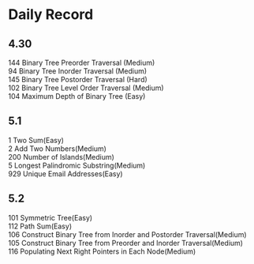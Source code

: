# Daily Record
## 4.30
 144 Binary Tree Preorder Traversal (Medium)  
 94 Binary Tree Inorder Traversal (Medium)  
 145 Binary Tree Postorder Traversal (Hard)  
 102 Binary Tree Level Order Traversal (Medium)  
 104 Maximum Depth of Binary Tree (Easy)  
 
 ## 5.1
 1 Two Sum(Easy)  
 2 Add Two Numbers(Medium)  
 200 Number of Islands(Medium)  
 5 Longest Palindromic Substring(Medium)  
 929 Unique Email Addresses(Easy)  
 
 ## 5.2
 101 Symmetric Tree(Easy)  
 112 Path Sum(Easy)  
 106 Construct Binary Tree from Inorder and Postorder Traversal(Medium)  
 105 Construct Binary Tree from Preorder and Inorder Traversal(Medium)  
 116 Populating Next Right Pointers in Each Node(Medium)  
